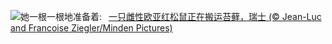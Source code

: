 ![](https://www.bing.com/th?id=OHR.SwissSquirrel_ZH-CN1499344455_UHD.jpg&w=1000)她一根一根地准备着:&nbsp;&ensp;[一只雌性欧亚红松鼠正在搬运苔藓，瑞士 (© Jean-Luc and Francoise Ziegler/Minden Pictures)](https://www.bing.com/th?id=OHR.SwissSquirrel_ZH-CN1499344455_UHD.jpg)
<br><br/>
